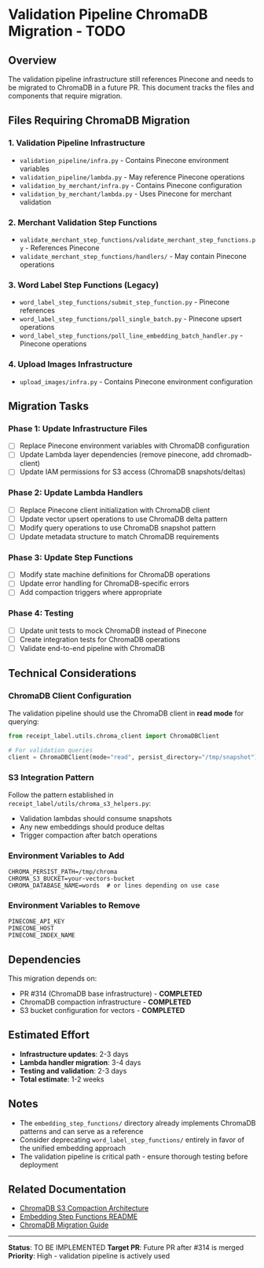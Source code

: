 # Validation Pipeline ChromaDB Migration - TODO

## Overview

The validation pipeline infrastructure still references Pinecone and needs to be migrated to ChromaDB in a future PR. This document tracks the files and components that require migration.

## Files Requiring ChromaDB Migration

### 1. Validation Pipeline Infrastructure
- `validation_pipeline/infra.py` - Contains Pinecone environment variables
- `validation_pipeline/lambda.py` - May reference Pinecone operations
- `validation_by_merchant/infra.py` - Contains Pinecone configuration
- `validation_by_merchant/lambda.py` - Uses Pinecone for merchant validation

### 2. Merchant Validation Step Functions
- `validate_merchant_step_functions/validate_merchant_step_functions.py` - References Pinecone
- `validate_merchant_step_functions/handlers/` - May contain Pinecone operations

### 3. Word Label Step Functions (Legacy)
- `word_label_step_functions/submit_step_function.py` - Pinecone references
- `word_label_step_functions/poll_single_batch.py` - Pinecone upsert operations
- `word_label_step_functions/poll_line_embedding_batch_handler.py` - Pinecone operations

### 4. Upload Images Infrastructure
- `upload_images/infra.py` - Contains Pinecone environment configuration

## Migration Tasks

### Phase 1: Update Infrastructure Files
- [ ] Replace Pinecone environment variables with ChromaDB configuration
- [ ] Update Lambda layer dependencies (remove pinecone, add chromadb-client)
- [ ] Update IAM permissions for S3 access (ChromaDB snapshots/deltas)

### Phase 2: Update Lambda Handlers
- [ ] Replace Pinecone client initialization with ChromaDB client
- [ ] Update vector upsert operations to use ChromaDB delta pattern
- [ ] Modify query operations to use ChromaDB snapshot pattern
- [ ] Update metadata structure to match ChromaDB requirements

### Phase 3: Update Step Functions
- [ ] Modify state machine definitions for ChromaDB operations
- [ ] Update error handling for ChromaDB-specific errors
- [ ] Add compaction triggers where appropriate

### Phase 4: Testing
- [ ] Update unit tests to mock ChromaDB instead of Pinecone
- [ ] Create integration tests for ChromaDB operations
- [ ] Validate end-to-end pipeline with ChromaDB

## Technical Considerations

### ChromaDB Client Configuration
The validation pipeline should use the ChromaDB client in **read mode** for querying:
```python
from receipt_label.utils.chroma_client import ChromaDBClient

# For validation queries
client = ChromaDBClient(mode="read", persist_directory="/tmp/snapshot")
```

### S3 Integration Pattern
Follow the pattern established in `receipt_label/utils/chroma_s3_helpers.py`:
- Validation lambdas should consume snapshots
- Any new embeddings should produce deltas
- Trigger compaction after batch operations

### Environment Variables to Add
```
CHROMA_PERSIST_PATH=/tmp/chroma
CHROMA_S3_BUCKET=your-vectors-bucket
CHROMA_DATABASE_NAME=words  # or lines depending on use case
```

### Environment Variables to Remove
```
PINECONE_API_KEY
PINECONE_HOST
PINECONE_INDEX_NAME
```

## Dependencies

This migration depends on:
- PR #314 (ChromaDB base infrastructure) - **COMPLETED**
- ChromaDB compaction infrastructure - **COMPLETED**
- S3 bucket configuration for vectors - **COMPLETED**

## Estimated Effort

- **Infrastructure updates**: 2-3 days
- **Lambda handler migration**: 3-4 days
- **Testing and validation**: 2-3 days
- **Total estimate**: 1-2 weeks

## Notes

- The `embedding_step_functions/` directory already implements ChromaDB patterns and can serve as a reference
- Consider deprecating `word_label_step_functions/` entirely in favor of the unified embedding approach
- The validation pipeline is critical path - ensure thorough testing before deployment

## Related Documentation

- [ChromaDB S3 Compaction Architecture](./CHROMADB_S3_COMPACTION_ARCHITECTURE.md)
- [Embedding Step Functions README](./embedding_step_functions/README.md)
- [ChromaDB Migration Guide](../receipt_label/PINECONE_TO_CHROMA_MIGRATION.md)

---

**Status**: TO BE IMPLEMENTED
**Target PR**: Future PR after #314 is merged
**Priority**: High - validation pipeline is actively used